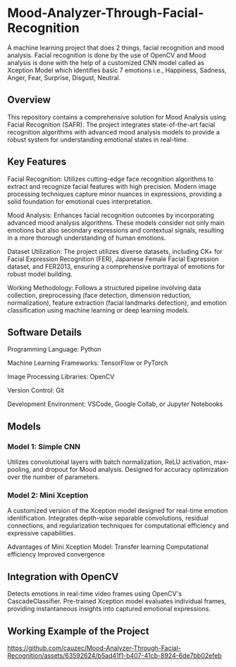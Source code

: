 # Mood-Analyzer-Through-Facial-Recognition
A machine learning project that does 2 things, facial recognition and mood analysis. Facial recognition is done by the use of OpenCV and Mood analysis is done with the help of a customized CNN model called as Xception Model which identifies basic 7 emotions i.e., Happiness, Sadness, Anger, Fear, Surprise, Disgust, Neutral.

## Overview

This repository contains a comprehensive solution for Mood Analysis using Facial Recognition (SAFR). The project integrates state-of-the-art facial recognition algorithms with advanced mood analysis models to provide a robust system for understanding emotional states in real-time.

## Key Features

Facial Recognition: Utilizes cutting-edge face recognition algorithms to extract and recognize facial features with high precision. Modern image processing techniques capture minor nuances in expressions, providing a solid foundation for emotional cues interpretation.

Mood Analysis: Enhances facial recognition outcomes by incorporating advanced mood analysis algorithms. These models consider not only main emotions but also secondary expressions and contextual signals, resulting in a more thorough understanding of human emotions.

Dataset Utilization: The project utilizes diverse datasets, including CK+ for Facial Expression Recognition (FER), Japanese Female Facial Expression dataset, and FER2013, ensuring a comprehensive portrayal of emotions for robust model building.

Working Methodology: Follows a structured pipeline involving data collection, preprocessing (face detection, dimension reduction, normalization), feature extraction (facial landmarks detection), and emotion classification using machine learning or deep learning models.

## Software Details

Programming Language: Python

Machine Learning Frameworks: TensorFlow or PyTorch

Image Processing Libraries: OpenCV

Version Control: Git

Development Environment: VSCode, Google Collab, or Jupyter Notebooks

## Models

### Model 1: Simple CNN
Utilizes convolutional layers with batch normalization, ReLU activation, max-pooling, and dropout for Mood analysis.
Designed for accuracy optimization over the number of parameters.

### Model 2: Mini Xception
A customized version of the Xception model designed for real-time emotion identification.
Integrates depth-wise separable convolutions, residual connections, and regularization techniques for computational efficiency and expressive capabilities.

Advantages of Mini Xception Model:
Transfer learning
Computational efficiency
Improved convergence

## Integration with OpenCV

Detects emotions in real-time video frames using OpenCV's CascadeClassifier.
Pre-trained Xception model evaluates individual frames, providing instantaneous insights into captured emotional expressions.

## Working Example of the Project

https://github.com/cauzec/Mood-Analyzer-Through-Facial-Recognition/assets/63592624/b5ad41f1-b407-41cb-8924-6de7bb02efeb

